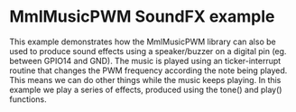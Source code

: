 # MmlMusicPWM SoundFX example
This example demonstrates how the MmlMusicPWM library can also be used to produce sound effects using a speaker/buzzer on a digital pin (eg. between GPIO14 and GND). 
The music is played using an ticker-interrupt routine that changes the PWM frequency according the note being played. 
This means we can do other things while the music keeps playing. In this example we play a series of effects, produced using the tone() and play() functions.

